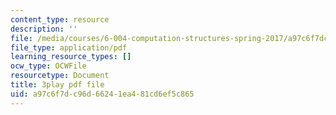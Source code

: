 ```yaml
---
content_type: resource
description: ''
file: /media/courses/6-004-computation-structures-spring-2017/a97c6f7dc96d66241ea481cd6ef5c865_wP-ODG_e1i0.pdf
file_type: application/pdf
learning_resource_types: []
ocw_type: OCWFile
resourcetype: Document
title: 3play pdf file
uid: a97c6f7d-c96d-6624-1ea4-81cd6ef5c865
---
```

